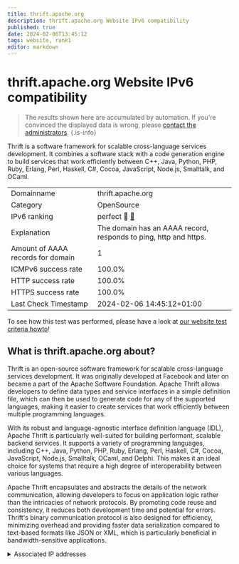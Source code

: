 ```yaml
---
title: thrift.apache.org
description: thrift.apache.org Website IPv6 compatibility
published: true
date: 2024-02-06T13:45:12
tags: website, rank1
editor: markdown
---
```


# thrift.apache.org Website IPv6 compatibility

> The results shown here are accumulated by automation. If you're convinced the displayed data is wrong, please [contact the administrators](/howto/chat). 
{.is-info}

Thrift is a software framework for scalable cross-language services development. It combines a software stack with a code generation engine to build services that work efficiently between C++, Java, Python, PHP, Ruby, Erlang, Perl, Haskell, C#, Cocoa, JavaScript, Node.js, Smalltalk, and OCaml.


|   |   |
| - | - |
| Domainname | thrift.apache.org
| Category | OpenSource |
| IPv6 ranking | perfect :1st_place_medal: [🔗](/howto/ranking) |
| Explanation | The domain has an AAAA record, responds to ping, http and https. |
| Amount of AAAA records for domain | 1 |
| ICMPv6 success rate | 100.0%|
| HTTP success rate | 100.0% |
| HTTPS success rate | 100.0% |
| Last Check Timestamp | 2024-02-06 14:45:12+01:00 |

To see how this test was performed, please have a look at [our website test criteria howto](/howto/testcriteria/website)!


## What is thrift.apache.org about?
Thrift is an open-source software framework for scalable cross-language services development. It was originally developed at Facebook and later on became a part of the Apache Software Foundation. Apache Thrift allows developers to define data types and service interfaces in a simple definition file, which can then be used to generate code for any of the supported languages, making it easier to create services that work efficiently between multiple programming languages.

With its robust and language-agnostic interface definition language (IDL), Apache Thrift is particularly well-suited for building performant, scalable backend services. It supports a variety of programming languages, including C++, Java, Python, PHP, Ruby, Erlang, Perl, Haskell, C#, Cocoa, JavaScript, Node.js, Smalltalk, OCaml, and Delphi. This makes it an ideal choice for systems that require a high degree of interoperability between various languages.

Apache Thrift encapsulates and abstracts the details of the network communication, allowing developers to focus on application logic rather than the intricacies of network protocols. By promoting code reuse and consistency, it reduces both development time and potential for errors. Thrift's binary communication protocol is also designed for efficiency, minimizing overhead and providing faster data serialization compared to text-based formats like JSON or XML, which is particularly beneficial in bandwidth-sensitive applications.



<details>
<summary>Associated IP addresses</summary>

2a04:4e42::644

</details>
